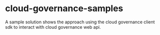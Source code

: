 # cloud-governance-samples
A sample solution shows the approach using the cloud governance client sdk to interact with cloud governance web api.
